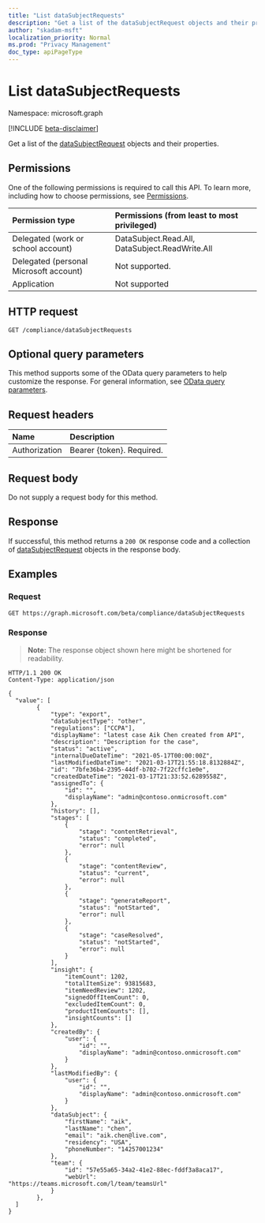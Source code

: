 ```yaml
---
title: "List dataSubjectRequests"
description: "Get a list of the dataSubjectRequest objects and their properties."
author: "skadam-msft"
localization_priority: Normal
ms.prod: "Privacy Management"
doc_type: apiPageType
---
```


# List dataSubjectRequests
Namespace: microsoft.graph

[!INCLUDE [beta-disclaimer](../../includes/beta-disclaimer.md)]

Get a list of the [dataSubjectRequest](../resources/datasubjectrequest.md) objects and their properties.

## Permissions
One of the following permissions is required to call this API. To learn more, including how to choose permissions, see [Permissions](/graph/permissions-reference).

|Permission type|Permissions (from least to most privileged)|
|:---|:---|
|Delegated (work or school account)|DataSubject.Read.All, DataSubject.ReadWrite.All|
|Delegated (personal Microsoft account)|Not supported.|
|Application|Not supported|

## HTTP request

<!-- {
  "blockType": "ignored"
}
-->
``` http
GET /compliance/dataSubjectRequests
```

## Optional query parameters
This method supports some of the OData query parameters to help customize the response. For general information, see [OData query parameters](/graph/query-parameters).

## Request headers
|Name|Description|
|:---|:---|
|Authorization|Bearer {token}. Required.|

## Request body
Do not supply a request body for this method.

## Response

If successful, this method returns a `200 OK` response code and a collection of [dataSubjectRequest](../resources/datasubjectrequest.md) objects in the response body.

## Examples

### Request
<!-- {
  "blockType": "request",
  "name": "list_datasubjectrequest"
}
-->
``` http
GET https://graph.microsoft.com/beta/compliance/dataSubjectRequests
```


### Response
>**Note:** The response object shown here might be shortened for readability.
<!-- {
  "blockType": "response",
  "truncated": true,
  "@odata.type": "Collection(microsoft.privacyManagement.dataSubjectRequest)"
}
-->
``` http
HTTP/1.1 200 OK
Content-Type: application/json

{
  "value": [
        {
            "type": "export",
            "dataSubjectType": "other",
            "regulations": ["CCPA"],
            "displayName": "latest case Aik Chen created from API",
            "description": "Description for the case",
            "status": "active",
            "internalDueDateTime": "2021-05-17T00:00:00Z",
            "lastModifiedDateTime": "2021-03-17T21:55:18.8132884Z",
            "id": "7bfe36b4-2395-44df-b702-7f22cffc1e0e",
            "createdDateTime": "2021-03-17T21:33:52.6289558Z",
            "assignedTo": {
                "id": "",
                "displayName": "admin@contoso.onmicrosoft.com"
            },
            "history": [],
            "stages": [
                {
                    "stage": "contentRetrieval",
                    "status": "completed",
                    "error": null
                },
                {
                    "stage": "contentReview",
                    "status": "current",
                    "error": null
                },
                {
                    "stage": "generateReport",
                    "status": "notStarted",
                    "error": null
                },
                {
                    "stage": "caseResolved",
                    "status": "notStarted",
                    "error": null
                }
            ],
            "insight": {
                "itemCount": 1202,
                "totalItemSize": 93815683,
                "itemNeedReview": 1202,
                "signedOffItemCount": 0,
                "excludedItemCount": 0,
                "productItemCounts": [],
                "insightCounts": []
            },
            "createdBy": {
                "user": {
                    "id": "",
                    "displayName": "admin@contoso.onmicrosoft.com"
                }
            },
            "lastModifiedBy": {
                "user": {
                    "id": "",
                    "displayName": "admin@contoso.onmicrosoft.com"
                }
            },
            "dataSubject": {
                "firstName": "aik",
                "lastName": "chen",
                "email": "aik.chen@live.com",
                "residency": "USA",
                "phoneNumber": "14257001234"
            },
            "team": {
                "id": "57e55a65-34a2-41e2-88ec-fddf3a8aca17",
                "webUrl": "https://teams.microsoft.com/l/team/teamsUrl"
            }
        },
  ]
}
```


